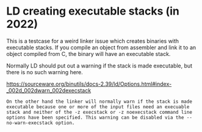 # LD creating executable stacks (in 2022)

This is a testcase for a weird linker issue which creates binaries with executable stacks. If you compile an object from assembler and link it to an object compiled from C, the binary will have an executable stack. 

Normally LD should put out a warning if the stack is made executable, but there is no such warning here.

https://sourceware.org/binutils/docs-2.39/ld/Options.html#index-_002d_002dwarn_002dexecstack
```
On the other hand the linker will normally warn if the stack is made executable because one or more of the input files need an execuable stack and neither of the -z execstack or -z noexecstack command line options have been specified. This warning can be disabled via the --no-warn-execstack option.
```
